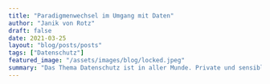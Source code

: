 ```yaml
---
title: "Paradigmenwechsel im Umgang mit Daten"
author: "Janik von Rotz"
draft: false
date: 2021-03-25
layout: "blog/posts/posts"
tags: ["Datenschutz"]
featured_image: "/assets/images/blog/locked.jpeg"
summary: "Das Thema Datenschutz ist in aller Munde. Private und sensible Daten müssen passend geschützt werden. Beim Betrieb eines ERP-System fallen sensible sowie private Daten an. Mit verschiedenen Massnahmen..."
---
```



